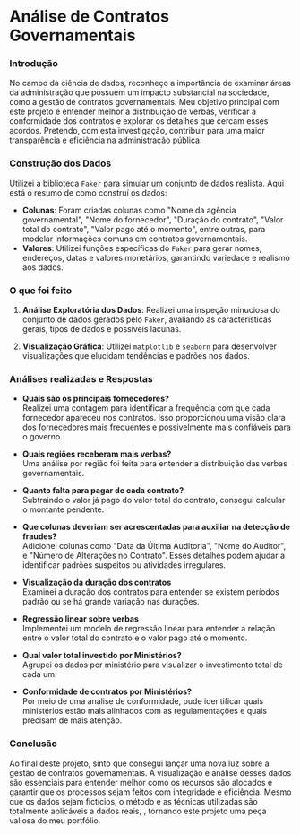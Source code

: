 # Análise de Contratos Governamentais

### **Introdução**
No campo da ciência de dados, reconheço a importância de examinar áreas da administração que possuem um impacto substancial na sociedade, como a gestão de contratos governamentais. Meu objetivo principal com este projeto é entender melhor a distribuição de verbas, verificar a conformidade dos contratos e explorar os detalhes que cercam esses acordos. Pretendo, com esta investigação, contribuir para uma maior transparência e eficiência na administração pública.

### **Construção dos Dados**
Utilizei a biblioteca `Faker` para simular um conjunto de dados realista. Aqui está o resumo de como construí os dados:

- **Colunas**: Foram criadas colunas como "Nome da agência governamental", "Nome do fornecedor", "Duração do contrato", "Valor total do contrato", "Valor pago até o momento", entre outras, para modelar informações comuns em contratos governamentais.
- **Valores**: Utilizei funções específicas do `Faker` para gerar nomes, endereços, datas e valores monetários, garantindo variedade e realismo aos dados.

### **O que foi feito**
1. **Análise Exploratória dos Dados**: Realizei uma inspeção minuciosa do conjunto de dados gerados pelo `Faker`, avaliando as características gerais, tipos de dados e possíveis lacunas.

2. **Visualização Gráfica**: Utilizei `matplotlib` e `seaborn` para desenvolver visualizações que elucidam tendências e padrões nos dados.

### **Análises realizadas e Respostas**

- **Quais são os principais fornecedores?**  
Realizei uma contagem para identificar a frequência com que cada fornecedor apareceu nos contratos. Isso proporcionou uma visão clara dos fornecedores mais frequentes e possivelmente mais confiáveis para o governo.

- **Quais regiões receberam mais verbas?**  
Uma análise por região foi feita para entender a distribuição das verbas governamentais.

- **Quanto falta para pagar de cada contrato?**  
Subtraindo o valor já pago do valor total do contrato, consegui calcular o montante pendente.

- **Que colunas deveriam ser acrescentadas para auxiliar na detecção de fraudes?**  
Adicionei colunas como "Data da Última Auditoria", "Nome do Auditor", e "Número de Alterações no Contrato". Esses detalhes podem ajudar a identificar padrões suspeitos ou atividades irregulares.

- **Visualização da duração dos contratos**  
Examinei a duração dos contratos para entender se existem períodos padrão ou se há grande variação nas durações.

- **Regressão linear sobre verbas**  
Implementei um modelo de regressão linear para entender a relação entre o valor total do contrato e o valor pago até o momento.

- **Qual valor total investido por Ministérios?**  
Agrupei os dados por ministério para visualizar o investimento total de cada um.

- **Conformidade de contratos por Ministérios?**  
Por meio de uma análise de conformidade, pude identificar quais ministérios estão mais alinhados com as regulamentações e quais precisam de mais atenção.

### **Conclusão**
Ao final deste projeto, sinto que consegui lançar uma nova luz sobre a gestão de contratos governamentais. A visualização e análise desses dados são essenciais para entender melhor como os recursos são alocados e garantir que os processos sejam feitos com integridade e eficiência. Mesmo que os dados sejam fictícios, o método e as técnicas utilizadas são totalmente aplicáveis a dados reais, , tornando este projeto uma peça valiosa do meu portfólio.
